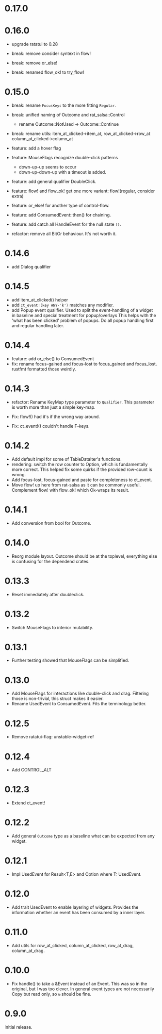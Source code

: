 # 0.17.0

# 0.16.0

* upgrade ratatui to 0.28

* break: remove consider syntext in flow!
* break: remove or_else!
* break: renamed flow_ok! to try_flow!

# 0.15.0

* break: rename `FocusKeys` to the more fitting `Regular`.
* break: unified naming of Outcome and rat_salsa::Control
    * rename Outcome::NotUsed -> Outcome::Continue
* break: rename utils: item_at_clicked->item_at, row_at_clicked->row_at
  column_at_clicked->column_at

* feature: add a hover flag
* feature: MouseFlags recognize double-click patterns
    * down-up-up seems to occur
    * down-up-down-up with a timeout is added.
* feature: add general qualifier DoubleClick.
* feature: flow! and flow_ok! get one more variant: flow!(regular, consider extra)
* feature: or_else! for another type of control-flow.
* feature: add ConsumedEvent::then() for chaining.
* feature: add catch all HandleEvent for the null state `()`.
* refactor: remove all BitOr behaviour. It's not worth it.

# 0.14.6

* add Dialog qualifier

# 0.14.5

* add item_at_clicked() helper
* add `ct_event!(key ANY-'k')` matches any modifier.
* add Popup event qualifier. Used to split the event-handling
  of a widget in baseline and special treatment for popup/overlays
  This helps with the 'what has been clicked' problem of popups.
  Do all popup handling first and regular handling later.

# 0.14.4

* feature: add or_else() to ConsumedEvent
* fix: rename focus-gained and focus-lost to focus_gained and focus_lost.
  rustfmt formatted those weirdly.

# 0.14.3

* refactor: Rename KeyMap type parameter to `Qualifier`. This parameter
  is worth more than just a simple key-map.

* Fix: flow!() had it's if the wrong way around.
* Fix: ct_event!() couldn't handle F-keys.

# 0.14.2

* Add default impl for some of TableDataIter's functions.
* rendering: switch the row counter to Option<usize>, which is
  fundamentally more correct. This helped fix some quirks
  if the provided row-count is wrong.
* Add focus-lost, focus-gained and paste for completeness to ct_event.
* Move flow! up here from rat-salsa as it can be commonly useful.
  Complement flow! with flow_ok! which Ok-wraps its result.

# 0.14.1

* Add conversion from bool for Outcome.

# 0.14.0

* Reorg module layout. Outcome should be at the toplevel, everything
  else is confusing for the dependend crates.

# 0.13.3

* Reset immediately after doubleclick.

# 0.13.2

* Switch MouseFlags to interior mutability.

# 0.13.1

* Further testing showed that MouseFlags can be simplified.

# 0.13.0

* Add MouseFlags for interactions like double-click and drag.
  Filtering those is non-trivial, this struct makes it easier.
* Rename UsedEvent to ConsumedEvent. Fits the terminology better.

# 0.12.5

* Remove ratatui-flag: unstable-widget-ref

# 0.12.4

* Add CONTROL_ALT

# 0.12.3

* Extend ct_event!

# 0.12.2

* Add general `Outcome` type as a baseline what can be expected
  from any widget.

# 0.12.1

* Impl UsedEvent for Result<T,E> and Option<T> where T: UsedEvent.

# 0.12.0

* Add trait UsedEvent to enable layering of widgets. Provides the
  information whether an event has been consumed by a inner layer.

# 0.11.0

* Add utils for row_at_clicked, column_at_clicked, row_at_drag, column_at_drag.

# 0.10.0

* Fix handle() to take a &Event instead of an Event. This was so in the
  original, but I was too clever. In general event types are not necessarily
  Copy but read only, so `&` should be fine.

# 0.9.0

Initial release. 
